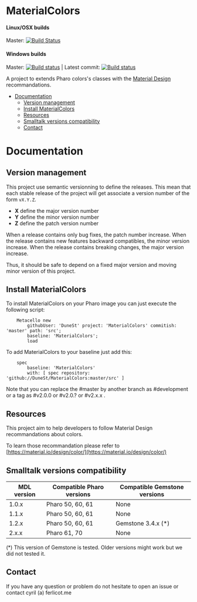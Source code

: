 # MaterialColors

#### Linux/OSX builds
Master: [![Build Status](https://travis-ci.org/DuneSt/MaterialColors.svg?branch=master)](https://travis-ci.org/DuneSt/MaterialColors)

#### Windows builds
Master: [![Build status](https://ci.appveyor.com/api/projects/status/3dn6m0k68jjenk6v/branch/master?svg=true)](https://ci.appveyor.com/project/jecisc/materialcolors/branch/master) | Latest commit: [![Build status](https://ci.appveyor.com/api/projects/status/3dn6m0k68jjenk6v?svg=true)](https://ci.appveyor.com/project/jecisc/materialcolors) 

A project to extends Pharo colors's classes with the [Material Design](https://en.wikipedia.org/wiki/Material_Design) recommandations.

- [Documentation](#documentation)
  * [Version management](#version-management)
  * [Install MaterialColors](#install-materialcolors)
  * [Resources](#resources)
  * [Smalltalk versions compatibility](#smalltalk-versions-compatibility)
  * [Contact](#contact)

# Documentation

## Version management 

This project use semantic versionning to define the releases. This mean that each stable release of the project will get associate a version number of the form `vX.Y.Z`. 

- **X** define the major version number
- **Y** define the minor version number 
- **Z** define the patch version number

When a release contains only bug fixes, the patch number increase. When the release contains new features backward compatibles, the minor version increase. When the release contains breaking changes, the major version increase. 

Thus, it should be safe to depend on a fixed major version and moving minor version of this project.

## Install MaterialColors

To install MaterialColors on your Pharo image you can just execute the following script: 

```Smalltalk
    Metacello new
    	githubUser: 'DuneSt' project: 'MaterialColors' commitish: 'master' path: 'src';
    	baseline: 'MaterialColors';
    	load
```

To add MaterialColors to your baseline just add this: 

```Smalltalk
    spec
    	baseline: 'MaterialColors'
    	with: [ spec repository: 'github://DuneSt/MaterialColors:master/src' ]
```
    	
Note that you can replace the #master by another branch as #development or a tag as #v2.0.0 or #v2.0.? or #v2.x.x .

## Resources

This project aim to help developers to follow Material Design recommandations about colors. 

To learn those recommandation please refer to [https://material.io/design/color/](https://material.io/design/color/)

## Smalltalk versions compatibility

| MDL version 	| Compatible Pharo versions 	| Compatible Gemstone versions 	|
|-------------	|---------------------------	|---------------------------	|
| 1.0.x       	| Pharo 50, 60, 61          	| None                      	|
| 1.1.x       	| Pharo 50, 60, 61          	| None                       	|
| 1.2.x       	| Pharo 50, 60, 61          	| Gemstone 3.4.x (*)        	|
| 2.x.x       	| Pharo 61, 70		          	| None				        	|

(*) This version of Gemstone is tested. Older versions might work but we did not tested it.

## Contact

If you have any question or problem do not hesitate to open an issue or contact cyril (a) ferlicot.me 